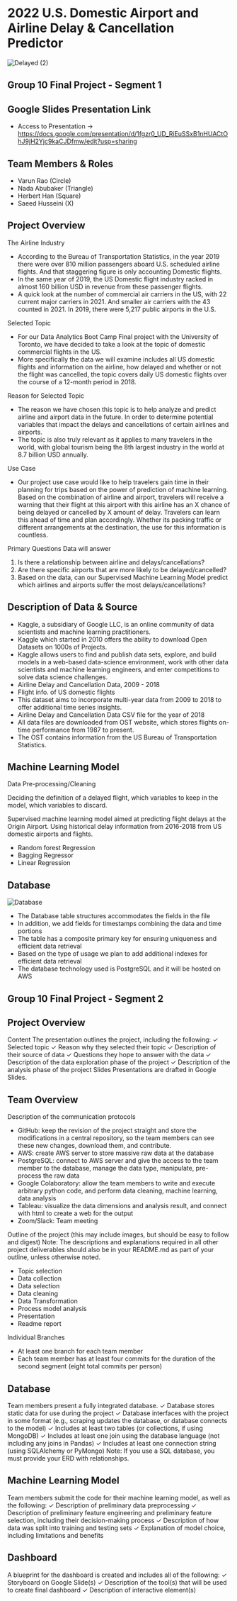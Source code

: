 

# 2022 U.S. Domestic Airport and Airline Delay & Cancellation Predictor

![Delayed (2)](https://user-images.githubusercontent.com/88692025/148868060-eeb992e9-a616-4918-9e6a-f6f33f5bbd5f.jpg)

## Group 10 Final Project - Segment 1

## Google Slides Presentation Link
- Access to Presentation -> https://docs.google.com/presentation/d/1fgzr0_UD_RiEuSSxB1nHUACtOhJ9jH2Yjc9kaCJDfmw/edit?usp=sharing

## Team Members & Roles

- Varun Rao (Circle)
- Nada Abubaker (Triangle)
- Herbert Han (Square)
- Saeed Husseini (X)

## Project Overview 

The Airline Industry

- According to the Bureau of Transportation Statistics, in the year 2019 there were over 810 million passengers aboard U.S. scheduled airline flights. And that staggering figure is only accounting Domestic flights.
- In the same year of 2019, the US Domestic flight industry racked in almost 160 billion USD in revenue from these passenger flights. 
- A quick look at the number of commercial air carriers in the US, with 22 current major carriers in 2021. And smaller air carriers with the 43 counted in 2021.
In 2019, there were 5,217 public airports in the U.S.

Selected Topic

- For our Data Analytics Boot Camp Final project with the University of Toronto, we have decided to take a look at the topic of domestic commercial flights in the US.
- More specifically the data we will examine includes all US domestic flights and information on the airline, how delayed and whether or not the flight was cancelled, the topic covers daily US domestic flights over the course of a 12-month period in 2018.

Reason for Selected Topic 

- The reason we have chosen this topic is to help analyze and predict airline and airport data in the future. In order to determine potential variables that impact the delays and cancellations of certain airlines and airports.
- The topic is also truly relevant as it applies to many travelers in the world, with global tourism being the 8th largest industry in the world at 8.7 billion USD annually. 

Use Case

- Our project use case would like to help travelers gain time in their planning for trips based on the power of prediction of machine learning. Based on the combination of airline and airport, travelers will receive a warning that their flight at this airport with this airline has an X chance of being delayed or cancelled by X amount of delay. Travelers can learn this ahead of time and plan accordingly. Whether its packing traffic or different arrangements at the destination, the use for this information is countless.

Primary Questions Data will answer

1. Is there a relationship between airline and delays/cancellations?
2. Are there specific airports that are more likely to be delayed/cancelled?
3. Based on the data, can our Supervised Machine Learning Model predict which airlines and airports suffer the most delays/cancellations?


## Description of Data & Source

- Kaggle, a subsidiary of Google LLC, is an online community of data scientists and machine learning practitioners.
- Kaggle which started in 2010 offers the ability to download Open Datasets on 1000s of Projects.
- Kaggle allows users to find and publish data sets, explore, and build models in a web-based data-science environment, work with other data scientists and machine learning engineers, and enter competitions to solve data science challenges.
- Airline Delay and Cancellation Data, 2009 - 2018
- Flight info. of US domestic flights
- This dataset aims to incorporate multi-year data from 2009 to 2018 to offer additional time series insights.
- Airline Delay and Cancellation Data CSV file for the year of 2018
- All data files are downloaded from OST website, which stores flights on-time performance from 1987 to present.
- The OST contains information from the US Bureau of Transportation Statistics.

## Machine Learning Model

Data Pre-processing/Cleaning

Deciding the definition of a delayed flight, which variables to keep in the model, which variables to discard.

Supervised machine learning model aimed at predicting flight delays at the Origin Airport.
Using historical delay information from 2016-2018 from US domestic airports and flights.

- Random forest Regression
- Bagging Regressor
- Linear Regression

## Database

![Database](https://user-images.githubusercontent.com/88692025/149708413-5a7d9a7a-5cc1-4731-9e5f-f383848ded1c.PNG)

- The Database table structures accommodates the fields in the file 
- In addition, we add fields for timestamps combining the data and time portions
- The table has a composite primary key for ensuring uniqueness and efficient data retrieval
- Based on the type of usage we plan to add additional indexes for efficient data retrieval
- The database technology used is PostgreSQL and it will be hosted on AWS

## Group 10 Final Project - Segment 2

## Project Overview

Content
The presentation outlines the project, including
the following:
✓ Selected topic
✓ Reason why they selected their topic
✓ Description of their source of data
✓ Questions they hope to answer with the data
✓ Description of the data exploration phase of
the project
✓ Description of the analysis phase of the
project
Slides
Presentations are drafted in Google Slides.

## Team Overview

Description of the communication protocols

- GitHub: keep the revision of the project straight and store the modifications in a central repository, so the team members can see these new changes, download them, and contribute.
- AWS: create AWS server to store massive raw data at the database
- PostgreSQL: connect to AWS server and give the access to the team member to the database, manage the data type, manipulate, pre-process the raw data
- Google Colaboratory: allow the team members to write and execute arbitrary python code, and perform data cleaning, machine learning, data analysis
- Tableau: visualize the data dimensions and analysis result, and connect with html to create a web for the output
- Zoom/Slack: Team meeting

Outline of the project (this may include images, but should be easy to follow and digest)
Note: The descriptions and explanations required in all other project deliverables should also be in your README.md as part of your outline, unless otherwise noted.

- Topic selection
- Data collection
- Data selection
- Data cleaning
- Data Transformation
- Process model analysis
- Presentation
- Readme report

Individual Branches

- At least one branch for each team member
- Each team member has at least four commits for the duration of the second segment (eight total commits per person)

## Database

Team members present a fully integrated
database.
✓ Database stores static data for use during the
project
✓ Database interfaces with the project in some
format (e.g., scraping updates the database, or
database connects to the model)
✓ Includes at least two tables (or collections, if
using MongoDB)
✓ Includes at least one join using the database
language (not including any joins in Pandas)
✓ Includes at least one connection string (using
SQLAlchemy or PyMongo)
Note: If you use a SQL database, you must
provide your ERD with relationships.

## Machine Learning Model

Team members submit the code for their
machine learning model, as well as the following:
✓ Description of preliminary data preprocessing
✓ Description of preliminary feature engineering
and preliminary feature selection, including their
decision-making process
✓ Description of how data was split into training
and testing sets
✓ Explanation of model choice, including
limitations and benefits

## Dashboard

A blueprint for the dashboard is created and
includes all of the following:
✓ Storyboard on Google Slide(s)
✓ Description of the tool(s) that will be used to
create final dashboard
✓ Description of interactive element(s)


